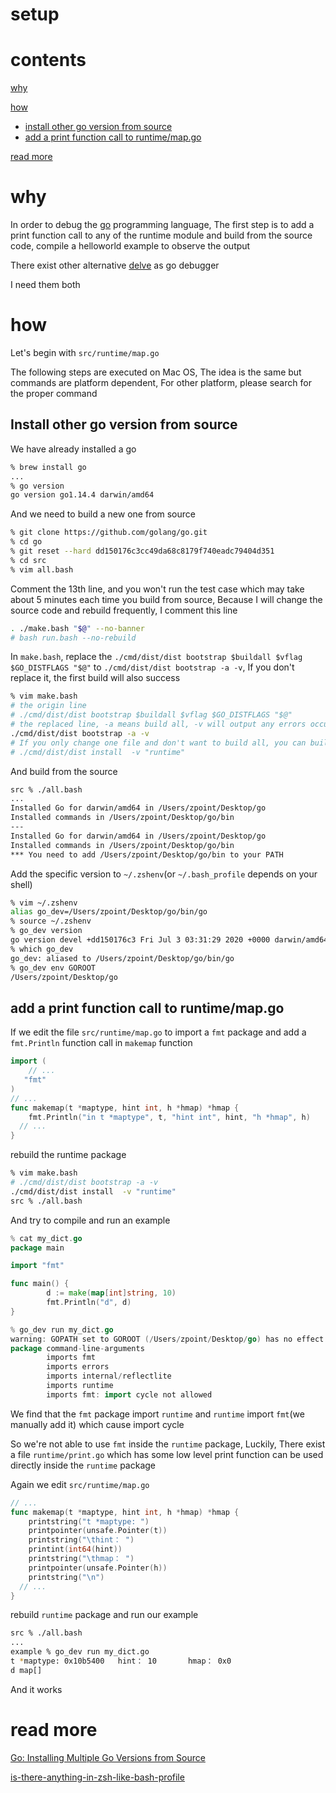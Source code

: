 # setup

# contents

[why](#why)

[how](#how)

* [install other go version from source](#Install-other-go-version-from-source)
* [add a print function call to runtime/map.go](#add-a-print-function-call-to-runtime/map.go)

[read more](#read-more)

# why

In order to debug the [go](https://github.com/golang/go) programming language, The first step is to add a print function call to any of the runtime module and build from the source code, compile a helloworld example to observe the output

There exist other alternative [delve](https://github.com/go-delve/delve) as go debugger

I need them both

# how

Let's begin with ```src/runtime/map.go```

The following steps are executed on Mac OS, The idea is the same but commands are platform dependent, For other platform, please search for the proper command

## Install other go version from source

We have already installed a go

```bash
% brew install go
...
% go version
go version go1.14.4 darwin/amd64
```

And we need to build a new one from source

```bash
% git clone https://github.com/golang/go.git
% cd go
% git reset --hard dd150176c3cc49da68c8179f740eadc79404d351
% cd src
% vim all.bash
```

Comment the 13th line, and you won't run the test case which may take about 5 minutes each time you build from source, Because I will change the source code and rebuild frequently, I comment this line

```bash
. ./make.bash "$@" --no-banner
# bash run.bash --no-rebuild
```

In ```make.bash```, replace the ```./cmd/dist/dist bootstrap $buildall $vflag $GO_DISTFLAGS "$@"``` to ```./cmd/dist/dist bootstrap -a -v```, If you don't replace it, the first build will also success

```bash
% vim make.bash
# the origin line
# ./cmd/dist/dist bootstrap $buildall $vflag $GO_DISTFLAGS "$@"
# the replaced line, -a means build all, -v will output any errors occur
./cmd/dist/dist bootstrap -a -v
# If you only change one file and don't want to build all, you can build a single directory
# ./cmd/dist/dist install  -v "runtime"
```

And build from the source

```bash
src % ./all.bash
...
Installed Go for darwin/amd64 in /Users/zpoint/Desktop/go
Installed commands in /Users/zpoint/Desktop/go/bin
---
Installed Go for darwin/amd64 in /Users/zpoint/Desktop/go
Installed commands in /Users/zpoint/Desktop/go/bin
*** You need to add /Users/zpoint/Desktop/go/bin to your PATH
```

Add the specific version to `~/.zshenv`(or `~/.bash_profile` depends on your shell)

```bash
% vim ~/.zshenv
alias go_dev=/Users/zpoint/Desktop/go/bin/go
% source ~/.zshenv
% go_dev version
go version devel +dd150176c3 Fri Jul 3 03:31:29 2020 +0000 darwin/amd64
% which go_dev
go_dev: aliased to /Users/zpoint/Desktop/go/bin/go
% go_dev env GOROOT
/Users/zpoint/Desktop/go
```

## add a print function call to runtime/map.go

If we edit the file ```src/runtime/map.go``` to import a ```fmt``` package and add a ```fmt.Println``` function call in ```makemap``` function

```go
import (
	// ...
   "fmt"
)
// ...
func makemap(t *maptype, hint int, h *hmap) *hmap {
	fmt.Println("in t *maptype", t, "hint int", hint, "h *hmap", h)
  // ...
}
```

rebuild the runtime package

```bash
% vim make.bash
# ./cmd/dist/dist bootstrap -a -v
./cmd/dist/dist install  -v "runtime"
src % ./all.bash
```

And try to compile and run an example

```go
% cat my_dict.go 
package main

import "fmt"

func main() {
        d := make(map[int]string, 10)
        fmt.Println("d", d)
}

% go_dev run my_dict.go 
warning: GOPATH set to GOROOT (/Users/zpoint/Desktop/go) has no effect
package command-line-arguments
        imports fmt
        imports errors
        imports internal/reflectlite
        imports runtime
        imports fmt: import cycle not allowed
```

We find that the `fmt` package import `runtime` and `runtime` import `fmt`(we manually add it) which cause import cycle

So we're not able to use `fmt` inside the `runtime` package, Luckily, There  exist a file `runtime/print.go` which has some low level print function can be used directly inside the  `runtime` package

Again we edit ```src/runtime/map.go```

```go
// ...
func makemap(t *maptype, hint int, h *hmap) *hmap {
	printstring("t *maptype: ")
	printpointer(unsafe.Pointer(t))
	printstring("\thint： ")
	printint(int64(hint))
	printstring("\thmap： ")
	printpointer(unsafe.Pointer(h))
	printstring("\n")
  // ...
}
```

rebuild `runtime` package and run our example

```bash
src % ./all.bash
...
example % go_dev run my_dict.go
t *maptype: 0x10b5400   hint： 10       hmap： 0x0
d map[]
```

And it works

# read more

[Go: Installing Multiple Go Versions from Source](https://medium.com/@vCabbage/go-installing-multiple-go-versions-from-source-db5573067c)

[is-there-anything-in-zsh-like-bash-profile](https://stackoverflow.com/questions/23090390/is-there-anything-in-zsh-like-bash-profile)

